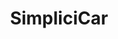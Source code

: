 ---
title: "SimpliciCar"
url: /saint-martin-de-fontenay/simplicicar/
shop: réparation de voitures
---